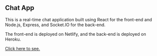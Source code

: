 <h2>Chat App</h2>

This is a real-time chat application built using React for the front-end and Node.js, Express, and Socket.IO for the back-end.

The front-end is deployed on Netlify, and the back-end is deployed on Heroku.

<a href="https://master--spectacular-kelpie-2f15af.netlify.app/">Click here to see.</a>
